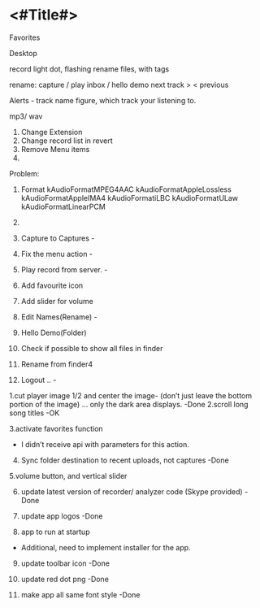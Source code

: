 #  <#Title#>

Favorites


Desktop


record light dot, flashing
rename files, with tags

rename: capture / play inbox / hello demo
next track > < previous

Alerts - track name
figure, which track your listening to.

mp3/ wav


1. Change Extension
2. Change record list in revert
3. Remove Menu items
4.

Problem:
1. Format
kAudioFormatMPEG4AAC
kAudioFormatAppleLossless
kAudioFormatAppleIMA4
kAudioFormatiLBC
kAudioFormatULaw
kAudioFormatLinearPCM

2.

1. Capture to Captures -
2. Fix the menu action -
3. Play record from server. -
4. Add favourite icon
5. Add slider for volume
6. Edit Names(Rename) - 
7. Hello Demo(Folder)
8. Check if possible to show all files in finder
9. Rename from finder4
10. Logout .. -


1.cut player image 1/2 and center the image- (don’t just leave the bottom portion of the image)  … only the dark area displays.
-Done
2.scroll long song titles
-OK

3.activate favorites function
- I didn’t receive api with parameters for this action.

4. Sync folder destination to recent uploads, not captures
-Done

5.volume button, and vertical slider

6. update latest version of recorder/ analyzer code (Skype provided)
-Done


7. update app logos
-Done

8. app to run at startup
- Additional, need to implement installer for the app.

9. update toolbar icon
-Done

10. update red dot png
-Done

11. make app all same font style
-Done

